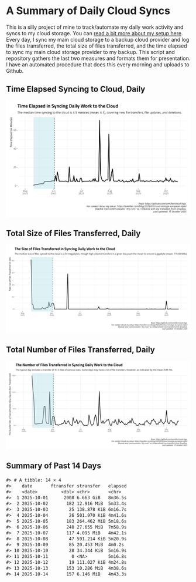 # A Summary of Daily Cloud Syncs

This is a silly project of mine to track/automate my daily work activity
and syncs to my cloud storage. You can [read a bit more about my setup
here](https://svmiller.com/blog/2025/05/cloud-storage-european-style/).
Every day, I sync my main cloud storage to a backup cloud provider and
log the files transferred, the total size of files transferred, and the
time elapsed to sync my main cloud storage provider to my backup. This
script and repository gathers the last two measures and formats them for
presentation. I have an automated procedure that does this every morning
and uploads to Github.

## Time Elapsed Syncing to Cloud, Daily

![](time-elapsed.png)

## Total Size of Files Transferred, Daily

![](size-transferred.png)

## Total Number of Files Transferred, Daily

![](files-transferred.png)

## Summary of Past 14 Days

    #> # A tibble: 14 × 4
    #>    date       ftransfer stransfer   elapsed
    #>    <date>         <dbl> <chr>       <chr>  
    #>  1 2025-10-01      2008 6.663 GiB   8m36.5s
    #>  2 2025-10-02       182 12.916 MiB  5m33.4s
    #>  3 2025-10-03        25 138.878 KiB 6m16.7s
    #>  4 2025-10-04        26 501.970 KiB 4m41.6s
    #>  5 2025-10-05       183 264.462 MiB 5m18.6s
    #>  6 2025-10-06       240 27.655 MiB  7m58.9s
    #>  7 2025-10-07       117 4.095 MiB   4m42.1s
    #>  8 2025-10-08        47 591.214 KiB 5m20.9s
    #>  9 2025-10-09        85 20.453 MiB  4m0.2s 
    #> 10 2025-10-10        28 34.344 KiB  5m16.9s
    #> 11 2025-10-11         0 <NA>        5m16.8s
    #> 12 2025-10-12        19 111.027 KiB 4m24.8s
    #> 13 2025-10-13       153 10.286 MiB  4m38.6s
    #> 14 2025-10-14       157 6.146 MiB   4m43.3s
